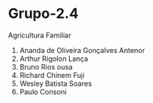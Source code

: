 # Grupo-2.4
Agricultura Familiar

1. Ananda de Oliveira Gonçalves Antenor
1. Arthur Rigolon Lança
1. Bruno Rios ousa
1. Richard Chinem Fuji
1. Wesley Batista Soares
1. Paulo Consoni
